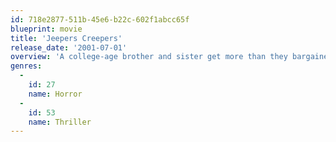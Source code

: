 ```yaml
---
id: 718e2877-511b-45e6-b22c-602f1abcc65f
blueprint: movie
title: 'Jeepers Creepers'
release_date: '2001-07-01'
overview: 'A college-age brother and sister get more than they bargained for on their road trip home from spring break. When the bickering siblings witness a creepy truck driver tossing body bags into a sewer near an abandoned church, they investigate. Bad move! Opening a Pandora''s Box of unspeakable evil, the pair must flee for their lives -- with a monstrous "shape" in hot pursuit.'
genres:
  -
    id: 27
    name: Horror
  -
    id: 53
    name: Thriller
---
```

